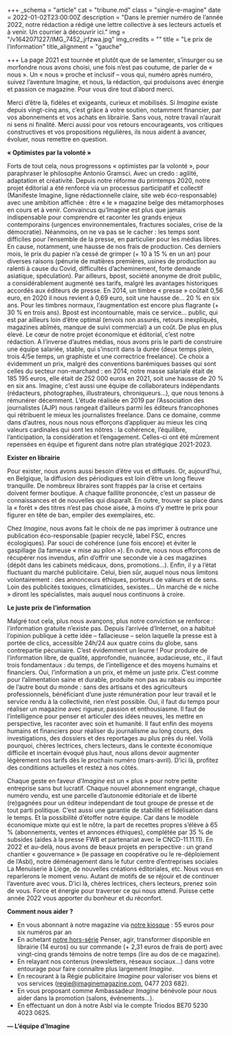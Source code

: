 +++
_schema = "article"
cat = "tribune.md"
class = "single-e-magine"
date = 2022-01-02T23:00:00Z
description = "Dans le premier numéro de l’année 2022, notre rédaction a rédigé une lettre collective à ses lecteurs actuels et à venir. Un courrier à découvrir ici."
img = "/v1642071227/IMG_7452_jrfzwa.jpg"
img_credits = ""
title = "Le prix de l’information"
title_alignment = "gauche"

+++
La page 2021 est tournée et plutôt que de se lamenter, s’insurger ou se morfondre nous avons choisi, une fois n’est pas coutume, de parler de « nous ». Un « nous » proche et inclusif – vous qui, numéro après numéro, suivez l’aventure Imagine, et nous, la rédaction, qui produisons avec énergie et passion ce magazine. Pour vous dire tout d’abord merci. 

Merci d’être là, fidèles et exigeants, curieux et mobilisés. Si _Imagine_ existe depuis vingt-cinq ans, c’est grâce à votre soutien, notamment financier, par vos abonnements et vos achats en librairie. Sans vous, notre travail n’aurait ni sens ni finalité. Merci aussi pour vos retours encourageants, vos critiques constructives et vos propositions régulières, ils nous aident à avancer, évoluer, nous remettre en question.

**« Optimistes par la volonté »**

Forts de tout cela, nous progressons « optimistes par la volonté », pour paraphraser le philosophe Antonio Gramsci. Avec un credo : agilité, adaptation et créativité. Depuis notre réforme du printemps 2020, notre projet éditorial a été renforcé via un processus participatif et collectif (Manifeste Imagine, ligne rédactionnelle claire, site web éco-responsable) avec une ambition affichée : être « le » magazine belge des métamorphoses en cours et à venir. Convaincus qu’Imagine est plus que jamais indispensable pour comprendre et raconter les grands enjeux contemporains (urgences environnementales, fractures sociales, crise de la démocratie). Néanmoins, on ne va pas se le cacher : les temps sont difficiles pour l’ensemble de la presse, en particulier pour les médias libres. En cause, notamment, une hausse de nos frais de production. Ces derniers mois, le prix du papier n’a cessé de grimper (+ 10 à 15 % en un an) pour diverses raisons (pénurie de matières premières, usines de production au ralenti à cause du Covid, difficultés d’acheminement, forte demande asiatique, spéculation). Par ailleurs, bpost, société anonyme de droit public, a considérablement augmenté ses tarifs, malgré les avantages historiques accordés aux éditeurs de presse. En 2014, un timbre « presse » coûtait 0,56 euro, en 2020 il nous revient à 0,69 euro, soit une hausse de… 20 % en six ans. Pour les timbres normaux, l’augmentation est encore plus flagrante (+ 30 % en trois ans). Bpost est incontournable, mais ce service… public, qui est par ailleurs loin d’être optimal (envois non assurés, retours inexpliqués, magazines abîmés, manque de suivi commercial) a un coût. De plus en plus élevé. Le cœur de notre projet économique et éditorial, c’est notre rédaction. A l’inverse d’autres médias, nous avons pris le parti de construire une équipe salariée, stable, qui s’inscrit dans la durée (deux temps plein, trois 4/5e temps, un graphiste et une correctrice freelance). Ce choix a évidemment un prix, malgré des conventions barémiques basses qui sont celles du secteur non-marchand : en 2014, notre masse salariale était de 185 195 euros, elle était de 252 000 euros en 2021, soit une hausse de 20 % en six ans. Imagine, c’est aussi une équipe de collaborateurs indépendants (rédacteurs, photographes, illustrateurs, chroniqueurs…), que nous tenons à rémunérer décemment. L’étude réalisée en 2019 par l’Association des journalistes (AJP) nous rangeait d’ailleurs parmi les éditeurs francophones qui rétribuent le mieux les journalistes freelance. Dans ce domaine, comme dans d’autres, nous nous nous efforçons d’appliquer au mieux les cinq valeurs cardinales qui sont les nôtres : la cohérence, l’équilibre, l’anticipation, la considération et l’engagement. Celles-ci ont été mûrement repensées en équipe et figurent dans notre plan stratégique 2021-2023.

**Exister en librairie**

Pour exister, nous avons aussi besoin d’être vus et diffusés. Or, aujourd’hui, en Belgique, la diffusion des périodiques est loin d’être un long fleuve tranquille. De nombreux libraires sont frappés par la crise et certains doivent fermer boutique. A chaque faillite prononcée, c’est un passeur de connaissances et de nouvelles qui disparaît. En outre, trouver sa place dans la « forêt » des titres n’est pas chose aisée, à moins d’y mettre le prix pour figurer en tête de ban, empiler des exemplaires, etc.

Chez _Imagine_, nous avons fait le choix de ne pas imprimer à outrance une publication éco-responsable (papier recyclé, label FSC, encres écologiques). Par souci de cohérence (une fois encore) et éviter le gaspillage (la fameuse « mise au pilon »). En outre, nous nous efforçons de récupérer nos invendus, afin d’offrir une seconde vie à ces magazines (dépôt dans les cabinets médicaux, dons, promotions…). Enfin, il y a l’état fluctuant du marché publicitaire. Celui, bien sûr, auquel nous nous limitons volontairement : des annonceurs éthiques, porteurs de valeurs et de sens. Loin des publicités toxiques, climaticides, sexistes... Un marché de « niche » diront les spécialistes, mais auquel nous continuons à croire.

**Le juste prix de l’information**

Malgré tout cela, plus nous avançons, plus notre conviction se renforce : l’information gratuite n’existe pas. Depuis l’arrivée d’Internet, on a habitué l’opinion publique à cette idée – fallacieuse – selon laquelle la presse est à portée de clics, accessible 24h/24 aux quatre coins du globe, sans contrepartie pécuniaire. C’est évidemment un leurre ! Pour produire de l’information libre, de qualité, approfondie, nuancée, audacieuse, etc., il faut trois fondamentaux : du temps, de l’intelligence et des moyens humains et financiers. Oui, l’information a un prix, et même un juste prix. C’est comme pour l’alimentation saine et durable, produite non pas au rabais ou importée de l’autre bout du monde : sans des artisans et des agriculteurs professionnels, bénéficiant d’une juste rémunération pour leur travail et le service rendu à la collectivité, rien n’est possible. Oui, il faut du temps pour réaliser un magazine avec rigueur, passion et enthousiasme. Il faut de l’intelligence pour penser et articuler des idées neuves, les mettre en perspective, les raconter avec soin et humanité. Il faut enfin des moyens humains et financiers pour réaliser du journalisme au long cours, des investigations, des dossiers et des reportages au plus près du réel. Voilà pourquoi, chères lectrices, chers lecteurs, dans le contexte économique difficile et incertain évoqué plus haut, nous allons devoir augmenter légèrement nos tarifs dès le prochain numéro (mars-avril). D’ici là, profitez des conditions actuelles et restez à nos côtés.

Chaque geste en faveur d’_Imagine_ est un « plus » pour notre petite entreprise sans but lucratif. Chaque nouvel abonnement engrangé, chaque numéro vendu, est une parcelle d’autonomie éditoriale et de liberté (re)gagnées pour un éditeur indépendant de tout groupe de presse et de tout parti politique. C’est aussi une garantie de stabilité et fidélisation dans le temps. Et la possibilité d’étoffer notre équipe. Car dans le modèle économique mixte qui est le nôtre, la part de recettes propres s’élève à 65 % (abonnements, ventes et annonces éthiques), complétée par 35 % de subsides (aides à la presse FWB et partenariat avec le CNCD-11.11.11). En 2022 et au-delà, nous avons de beaux projets en perspective : un grand chantier « gouvernance » (le passage en coopérative ou le re-déploiement de l’Asbl), notre déménagement dans le futur centre d’entreprises sociales La Menuiserie à Liège, de nouvelles créations éditoriales, etc. Nous vous en reparlerons le moment venu. Autant de motifs de se réjouir et de continuer l’aventure avec vous. D’ici là, chères lectrices, chers lecteurs, prenez soin de vous. Force et énergie pour traverser ce qui nous attend. Puisse cette année 2022 vous apporter du bonheur et du réconfort.

**Comment nous aider ?**

* En vous abonnant à notre magazine via [notre kiosque](https://kiosque.imagine-magazine.com/) : 55 euros pour six numéros par an
* En achetant [notre hors-série](https://kiosque.imagine-magazine.com/boutique/hors-serie-les-grands-entretiens/) Penser, agir, transformer disponible en librairie (14 euros) ou sur commande (+ 2,31 euros de frais de port) avec vingt-cinq grands témoins de notre temps (lire au dos de ce magazine).
* En relayant nos contenus (newsletters, réseaux sociaux…) dans votre entourage pour faire connaître plus largement _Imagine_.
* En recourant à la Régie publicitaire _Imagine_ pour valoriser vos biens et vos services (regie@imaginemagazine.com, 0477 203 682).
* En vous proposant comme Ambassadeur _Imagine_ bénévole pour nous aider dans la promotion (salons, événements…).
* En effectuant un don à notre Asbl via le compte Triodos BE70 5230 4023 0625.

**— L’équipe d’Imagine**